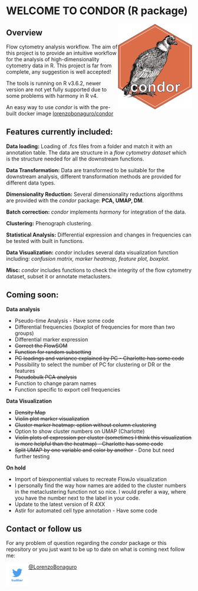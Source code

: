 # WELCOME TO CONDOR (R package)

<img src="./.logo/condor_logo_new.png" alt="drawing" width="200" align="right"/>

## Overview

Flow cytometry analysis workflow. The aim of this project is to provide
an intuitive workflow for the analysis of high-dimensionality cytometry
data in R. This project is far from complete, any suggestion is well
accepted!

The tools is running on R v3.6.2, newer version are not yet fully
supported due to some problems with harmony in R v4.

An easy way to use *condor* is with the pre-built docker image
[lorenzobonaguro/condor](https://hub.docker.com/r/lorenzobonaguro/condor)

## Features currently included:

**Data loading:** Loading of .fcs files from a folder and match it with
an annotation table. The data are structure in a *flow cytometry
dataset* which is the structure needed for all the downstream functions.

**Data Transformation:** Data are transformed to be suitable for the
downstream analysis, different transformation methods are provided for
different data types.

**Dimensionality Reduction:** Several dimensionality reductions
algorithms are provided with the *condor* package: **PCA, UMAP, DM**.

**Batch correction:** *condor* implements *harmony* for integration of
the data.

**Clustering:** Phenograph clustering.

**Statistical Analysis:** Differential expression and changes in
frequencies can be tested with built in functions.

**Data Visualization:** *condor* includes several data visualization
function including: *confusion matrix, marker heatmap, feature plot,
boxplot*.

**Misc:** *condor* includes functions to check the integrity of the flow
cytometry dataset, subset it or annotate metaclusters.


## Coming soon:

**Data analysis** 
- Pseudo-time Analysis - Have some code
- Differential frequencies (boxplot of frequencies for more than two groups)
- Differential marker expression
- ~~Correct the FlowSOM~~
- ~~Function for random subsetting~~
- ~~PC loadings and variance explained by PC - Charlotte has some code~~
- Possibility to select the number of PC for clustering or DR or the features 
- ~~Pseudobulk PCA analysis~~
- Function to change param names
- Function specific to export cell frequencies

**Data Visualization** 
- ~~Density Map~~
- ~~Violin plot marker visualization~~
- ~~Cluster marker heatmap: option without column clustering~~
- Option to show cluster numbers on UMAP (Charlotte)
- ~~Violin plots of expression per cluster (sometimes I think this visualization is more helpful than the heatmap) - Charlotte has some code~~
- ~~Split UMAP by one variable and color by another~~ - Done but need further testing

**On hold**
- Import of biexponential values to recreate FlowJo visualization
- I personally find the way how names are added to the cluster numbers in the metaclustering function not so nice. I would prefer a way, where you have the number next to the label in your code.
- Update to the latest version of R 4XX
- Astir for automated cell type annotation - Have some code 

## Contact or follow us

For any problem of question regarding the *condor* package or this
repository or you just want to be up to date on what is coming next
follow me:

<img src="./.logo/twitter.png" width="12%" style="float: left;"/>

[@LorenzoBonaguro](<https://twitter.com/LorenzoBonaguro>)